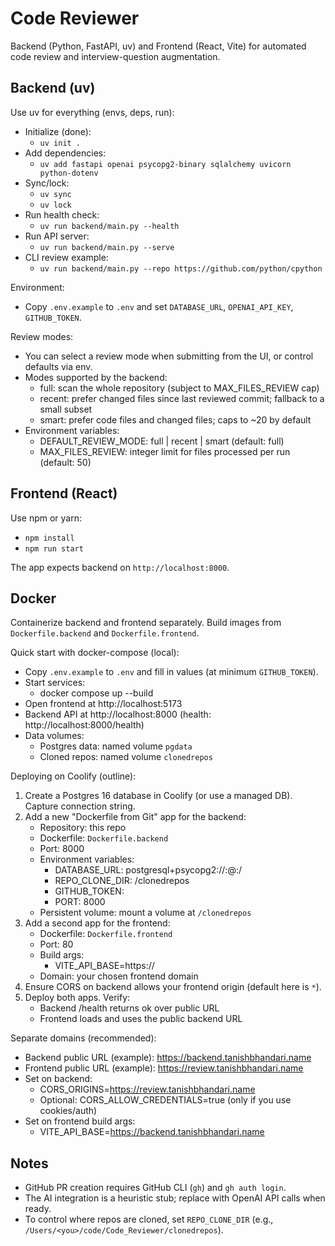 # Code Reviewer

Backend (Python, FastAPI, uv) and Frontend (React, Vite) for automated code review and interview-question augmentation.

## Backend (uv)

Use uv for everything (envs, deps, run):

- Initialize (done):
	- `uv init .`
- Add dependencies:
	- `uv add fastapi openai psycopg2-binary sqlalchemy uvicorn python-dotenv`
- Sync/lock:
	- `uv sync`
	- `uv lock`
- Run health check:
	- `uv run backend/main.py --health`
- Run API server:
	- `uv run backend/main.py --serve`
- CLI review example:
	- `uv run backend/main.py --repo https://github.com/python/cpython`

Environment:

- Copy `.env.example` to `.env` and set `DATABASE_URL`, `OPENAI_API_KEY`, `GITHUB_TOKEN`.

Review modes:

- You can select a review mode when submitting from the UI, or control defaults via env.
- Modes supported by the backend:
	- full: scan the whole repository (subject to MAX_FILES_REVIEW cap)
	- recent: prefer changed files since last reviewed commit; fallback to a small subset
	- smart: prefer code files and changed files; caps to ~20 by default
- Environment variables:
	- DEFAULT_REVIEW_MODE: full | recent | smart (default: full)
	- MAX_FILES_REVIEW: integer limit for files processed per run (default: 50)

## Frontend (React)

Use npm or yarn:

- `npm install`
- `npm run start`

The app expects backend on `http://localhost:8000`.

## Docker

Containerize backend and frontend separately. Build images from `Dockerfile.backend` and `Dockerfile.frontend`.

Quick start with docker-compose (local):

- Copy `.env.example` to `.env` and fill in values (at minimum `GITHUB_TOKEN`).
- Start services:
	- docker compose up --build
- Open frontend at http://localhost:5173
- Backend API at http://localhost:8000 (health: http://localhost:8000/health)
- Data volumes:
	- Postgres data: named volume `pgdata`
	- Cloned repos: named volume `clonedrepos`

Deploying on Coolify (outline):

1) Create a Postgres 16 database in Coolify (or use a managed DB). Capture connection string.
2) Add a new "Dockerfile from Git" app for the backend:
	 - Repository: this repo
	 - Dockerfile: `Dockerfile.backend`
	 - Port: 8000
	 - Environment variables:
		 - DATABASE_URL: postgresql+psycopg2://<user>:<pass>@<host>:<port>/<db>
		 - REPO_CLONE_DIR: /clonedrepos
		 - GITHUB_TOKEN: <your token>
		 - PORT: 8000
	 - Persistent volume: mount a volume at `/clonedrepos`
3) Add a second app for the frontend:
	 - Dockerfile: `Dockerfile.frontend`
	 - Port: 80
	 - Build args:
		 - VITE_API_BASE=https://<your-backend-domain>
	 - Domain: your chosen frontend domain
4) Ensure CORS on backend allows your frontend origin (default here is `*`).
5) Deploy both apps. Verify:
	 - Backend /health returns ok over public URL
	 - Frontend loads and uses the public backend URL

Separate domains (recommended):

- Backend public URL (example): https://backend.tanishbhandari.name
- Frontend public URL (example): https://review.tanishbhandari.name
- Set on backend:
	- CORS_ORIGINS=https://review.tanishbhandari.name
	- Optional: CORS_ALLOW_CREDENTIALS=true (only if you use cookies/auth)
- Set on frontend build args:
	- VITE_API_BASE=https://backend.tanishbhandari.name

## Notes

- GitHub PR creation requires GitHub CLI (`gh`) and `gh auth login`.
- The AI integration is a heuristic stub; replace with OpenAI API calls when ready.
- To control where repos are cloned, set `REPO_CLONE_DIR` (e.g., `/Users/<you>/code/Code_Reviewer/clonedrepos`).
